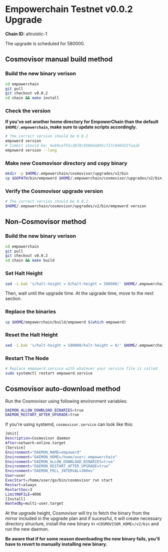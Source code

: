 # Empowerchain Testnet v0.0.2 Upgrade
**Chain ID:** altruistic-1

The upgrade is scheduled for 580000.

## Cosmovisor manual build method

### Build the new binary verison

```bash
cd empowerchain
git pull
git checkout v0.0.2
cd chain && make install
```

### Check the version

__If you've set another home directory for EmpowerChain than the default `$HOME/.empowerchain`, make sure to update scripts accordingly.__

```bash
# The correct version should be 0.0.2
empowerd version
# Commit should be: 6e69cef55c3678c9588da805cf1fc840d15faa10
empowerd version --long
```

### Make new Cosmovisor directory and copy binary

```bash
mkdir -p $HOME/.empowerchain/cosmovisor/upgrades/v2/bin
cp $GOPATH/bin/empowerd $HOME/.empowerchain/cosmovisor/upgrades/v2/bin
```

### Verify the Cosmovisor upgrade version

```bash
# The correct version should be 0.0.2
$HOME/.empowerchain/cosmovisor/upgrades/v2/bin/empowerd version
```


## Non-Cosmovisor method

### Build the new binary verison

```bash
cd empowerchain
git pull
git checkout v0.0.2
cd chain && make build
```

### Set Halt Height

```bash
sed -i.bak 's/halt-height = 0/halt-height = 580000/' $HOME/.empowerchain/config/app.toml
```

Then, wait until the upgrade time. At the upgrade time, move to the next section.

### Replace the binaries

```bash
cp $HOME/empowerchain/build/empowerd $(which empowerd)
```

### Reset the Halt Height

```bash
sed -i.bak 's/halt-height = 580000/halt-height = 0/' $HOME/.empowerchain/config/app.toml
```

### Restart The Node

```bash
# Replace empowerd.service with whatever your service file is called
sudo systemctl restart empowerd.service
```

## Cosmovisor auto-download method

Run the Cosmovisor using following environment variables:

```bash
DAEMON_ALLOW_DOWNLOAD_BINARIES=true
DAEMON_RESTART_AFTER_UPGRADE=true
```

If you're using systemd, `cosmovisor.service` can look like this:

```bash
[Unit]
Description=Cosmovisor daemon
After=network-online.target
[Service]
Environment="DAEMON_NAME=empowerd"
Environment="DAEMON_HOME=/home/user/.empowerchain"
Environment="DAEMON_ALLOW_DOWNLOAD_BINARIES=true"
Environment="DAEMON_RESTART_AFTER_UPGRADE=true"
Environment="DAEMON_POLL_INTERVAL=300ms"
User=user
ExecStart=/home/user/go/bin/cosmovisor run start
Restart=always
RestartSec=3
LimitNOFILE=4096
[Install]
WantedBy=multi-user.target
```
At the upgrade height, Cosmovisor will try to fetch the binary from the mirror included in the upgrade plan and if sucessful, it will create necessary directory structure, install the new binary in `<COSMOVISOR_HOME>/v2/bin` and run the new daemon.

__Be aware that if for some reason downloading the new binary fails, you'll have to revert to manually installing new binary.__
